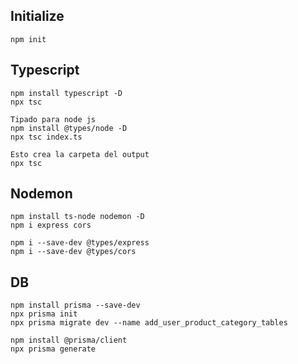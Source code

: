 ## Initialize

```
npm init
```

## Typescript

```
npm install typescript -D
npx tsc

Tipado para node js
npm install @types/node -D
npx tsc index.ts

Esto crea la carpeta del output
npx tsc
```

## Nodemon

```
npm install ts-node nodemon -D
npm i express cors

npm i --save-dev @types/express
npm i --save-dev @types/cors
```

## DB

```
npm install prisma --save-dev
npx prisma init
npx prisma migrate dev --name add_user_product_category_tables

npm install @prisma/client
npx prisma generate
```
